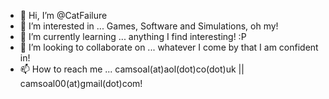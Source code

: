 - 👋 Hi, I’m @CatFailure
- 👀 I’m interested in ... Games, Software and Simulations, oh my!
- 🌱 I’m currently learning ... anything I find interesting! :P
- 💞️ I’m looking to collaborate on ... whatever I come by that I am confident in!
- 📫 How to reach me ... camsoal(at)aol(dot)co(dot)uk || camsoal00(at)gmail(dot)com!

<!---
CatFailure/CatFailure is a ✨ special ✨ repository because its `README.md` (this file) appears on your GitHub profile.
You can click the Preview link to take a look at your changes.
--->
